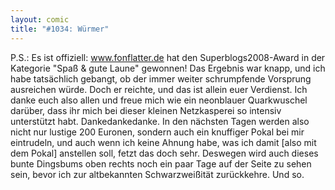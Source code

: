 ```yaml
---
layout: comic
title: "#1034: Würmer"
---
```


P.S.: 
Es ist offiziell: www.fonflatter.de hat den Superblogs2008-Award in der Kategorie "Spaß & gute Laune" gewonnen!
Das Ergebnis war knapp, und ich habe tatsächlich gebangt, ob der immer weiter schrumpfende Vorsprung ausreichen würde. Doch er reichte, und das ist allein euer Verdienst. Ich danke euch also allen und freue mich wie ein neonblauer Quarkwuschel darüber, dass ihr mich bei dieser kleinen Netzkasperei so intensiv unterstützt habt. Dankedankedanke.
In den nächsten Tagen werden also nicht nur lustige 200 Euronen, sondern auch ein knuffiger Pokal bei mir eintrudeln, und auch wenn ich keine Ahnung habe, was ich damit [also mit dem Pokal] anstellen soll, fetzt das doch sehr. Deswegen wird auch dieses bunte Dingsbums oben rechts noch ein paar Tage auf der Seite zu sehen sein, bevor ich zur altbekannten Schwarzweißität zurückkehre. 
Und so.
